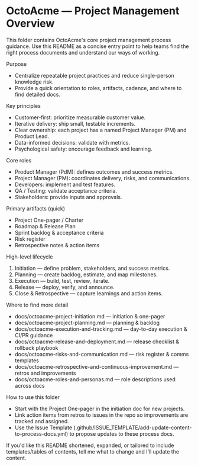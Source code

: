# OctoAcme — Project Management Overview

This folder contains OctoAcme's core project management process guidance. Use this README as a concise entry point to help teams find the right process documents and understand our ways of working.

Purpose
- Centralize repeatable project practices and reduce single-person knowledge risk.
- Provide a quick orientation to roles, artifacts, cadence, and where to find detailed docs.

Key principles
- Customer-first: prioritize measurable customer value.
- Iterative delivery: ship small, testable increments.
- Clear ownership: each project has a named Project Manager (PM) and Product Lead.
- Data-informed decisions: validate with metrics.
- Psychological safety: encourage feedback and learning.

Core roles
- Product Manager (PdM): defines outcomes and success metrics.
- Project Manager (PM): coordinates delivery, risks, and communications.
- Developers: implement and test features.
- QA / Testing: validate acceptance criteria.
- Stakeholders: provide inputs and approvals.

Primary artifacts (quick)
- Project One-pager / Charter
- Roadmap & Release Plan
- Sprint backlog & acceptance criteria
- Risk register
- Retrospective notes & action items

High-level lifecycle
1. Initiation — define problem, stakeholders, and success metrics.
2. Planning — create backlog, estimate, and map milestones.
3. Execution — build, test, review, iterate.
4. Release — deploy, verify, and announce.
5. Close & Retrospective — capture learnings and action items.

Where to find more detail
- docs/octoacme-project-initiation.md — initiation & one-pager
- docs/octoacme-project-planning.md — planning & backlog
- docs/octoacme-execution-and-tracking.md — day-to-day execution & CI/PR guidance
- docs/octoacme-release-and-deployment.md — release checklist & rollback playbook
- docs/octoacme-risks-and-communication.md — risk register & comms templates
- docs/octoacme-retrospective-and-continuous-improvement.md — retros and improvements
- docs/octoacme-roles-and-personas.md — role descriptions used across docs

How to use this folder
- Start with the Project One-pager in the initiation doc for new projects.
- Link action items from retros to issues in the repo so improvements are tracked and assigned.
- Use the Issue Template (.github/ISSUE_TEMPLATE/add-update-content-to-process-docs.yml) to propose updates to these process docs.

If you'd like this README shortened, expanded, or tailored to include templates/tables of contents, tell me what to change and I’ll update the content.
